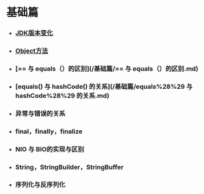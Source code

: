 # 基础篇

* ### [JDK版本变化](/基础篇/JDK版本.md)
* ### [Object方法](/基础篇/Object.md)
* ### [== 与 equals（）的区别](/基础篇/== 与 equals（）的区别.md)
* ### [equals\(\) 与 hashCode\(\) 的关系](/基础篇/equals%28%29 与 hashCode%28%29 的关系.md)
* ### 异常与错误的关系
* ### final，finally，finalize
* ### NIO 与 BIO的实现与区别
* ### String，StringBuilder，StringBuffer
* ### 序列化与反序列化




